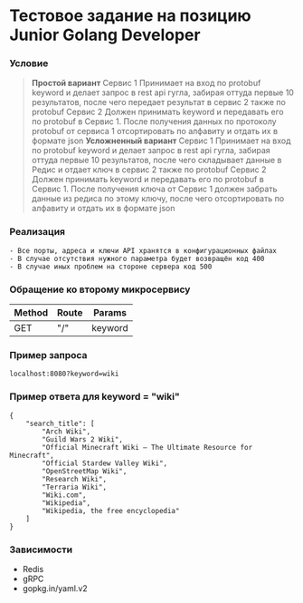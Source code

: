 # Тестовое задание на позицию Junior Golang Developer

### Условие

> **Простой вариант**
>Сервис 1 
>Принимает на вход по protobuf keyword и делает запрос в rest api гугла, забирая оттуда первые 10 результатов, после чего передает результат в сервис 2 также по protobuf
>Сервис 2 
>Должен принимать keyword и передавать его по protobuf в Сервис 1. После получения данных по протоколу protobuf от сервиса 1 отсортировать по алфавиту и отдать их  в формате json
>**Усложненный вариант**
>Сервис 1 
>Принимает на вход по protobuf keyword и делает запрос в rest api гугла, забирая оттуда первые 10 результатов, после чего складывает данные в Редис и отдает ключ в сервис 2 также по protobuf
>Сервис 2 
>Должен принимать keyword и передавать его по protobuf в Сервис 1. После получения ключа от Сервис 1 должен забрать данные из редиса по этому ключу, после чего отсортировать по алфавиту и отдать их  в формате json
> 
### Реализация
    - Все порты, адреса и ключи API хранятся в конфигурационных файлах
    - В случае отсутствия нужного параметра будет возвращён код 400
    - В случае иных проблем на стороне сервера код 500
### Обращение ко второму микросервису 
| Method | Route | Params |
| ------- | ------- |------- |
| GET |  "/" | keyword |
### Пример запроса
```
localhost:8080?keyword=wiki
```
### Пример ответа для keyword = "wiki"  
```
{
    "search_title": [
        "Arch Wiki",
        "Guild Wars 2 Wiki",
        "Official Minecraft Wiki – The Ultimate Resource for Minecraft",
        "Official Stardew Valley Wiki",
        "OpenStreetMap Wiki",
        "Research Wiki",
        "Terraria Wiki",
        "Wiki.com",
        "Wikipedia",
        "Wikipedia, the free encyclopedia"
    ]
}
```
### Зависимости

  - Redis
  - gRPC
  - gopkg.in/yaml.v2